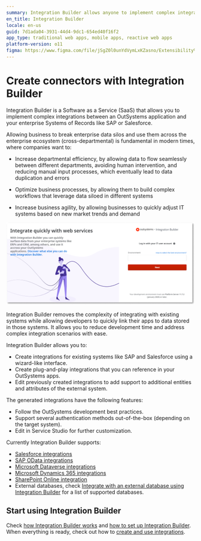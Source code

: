 ```yaml
---
summary: Integration Builder allows anyone to implement complex integrations between an OutSystems application and your enterprise Systems of Records like SAP or Salesforce.
en_title: Integration Builder
locale: en-us
guid: 7d1ada04-3931-44d4-9dc1-654ed40f16f2
app_type: traditional web apps, mobile apps, reactive web apps
platform-version: o11
figma: https://www.figma.com/file/jSgZ0l0unYdVymLxKZasno/Extensibility%20and%20Integration?node-id=410:58
---
```


# Create connectors with Integration Builder

Integration Builder is a Software as a Service (SaaS) that allows you to implement complex integrations between an OutSystems application and your enterprise Systems of Records like SAP or Salesforce.

Allowing business to break enterprise data silos and use them across the enterprise ecosystem (cross-departmental) is fundamental in modern times, where companies want to:

* Increase departmental efficiency, by allowing data to flow seamlessly between different departments, avoiding human intervention, and reducing manual input processes, which eventually lead to data duplication and errors

* Optimize business processes, by allowing them to build complex workflows that leverage data siloed in different systems

* Increase business agility, by allowing businesses to quickly adjust IT systems based on new market trends and demand

![Integration Builder login page](images/login-ib.png)

Integration Builder removes the complexity of integrating with existing systems while allowing developers to quickly link their apps to data stored in those systems. It allows you to reduce development time and address complex integration scenarios with ease.

Integration Builder allows you to:

* Create integrations for existing systems like SAP and Salesforce using a wizard-like interface.
* Create plug-and-play integrations that you can reference in your OutSystems apps.
* Edit previously created integrations to add support to additional entities and attributes of the external system.

The generated integrations have the following features:

* Follow the OutSystems development best practices.
* Support several authentication methods out-of-the-box (depending on the target system).
* Edit in Service Studio for further customization.

Currently Integration Builder supports:

* [Salesforce integrations](connectors/integration-salesforce.md)
* [SAP OData integrations](connectors/integration-sap.md)
* [Microsoft Dataverse integrations](connectors/integration-ms-dataverse.md)
* [Microsoft Dynamics 365 integrations](connectors/integration-ms-dynamics.md)
* [SharePoint Online integration](connectors/integration-ms-sharepoint.md)
* External databases, check [Integrate with an external database using Integration Builder](../external-database/integrate-external-db-ib.md) for a list of supported databases.

## Start using Integration Builder

Check [how Integration Builder works](works.md) and [how to set up Integration Builder](set-up.md). When everything is ready, check out how to [create and use integrations](use.md).
